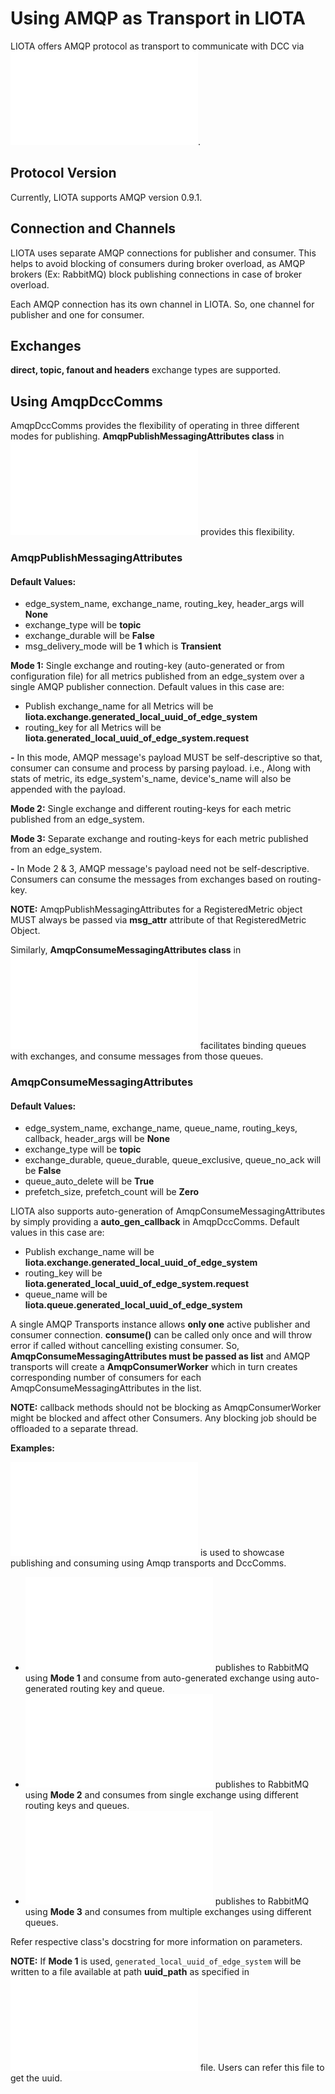 # Using AMQP as Transport in LIOTA

LIOTA offers AMQP protocol as transport to communicate with DCC via ![AmqpDccComms](/liota/dcc_comms/amqp_dcc_comms.py).

## Protocol Version

Currently, LIOTA supports AMQP version 0.9.1.

## Connection and Channels

LIOTA uses separate AMQP connections for publisher and consumer.  This helps to avoid blocking of consumers during broker overload, as AMQP brokers
(Ex: RabbitMQ) block publishing connections in case of broker overload.

Each AMQP connection has its own channel in LIOTA.  So, one channel for publisher and one for consumer.

## Exchanges

**direct, topic, fanout and headers** exchange types are supported.


## Using AmqpDccComms

AmqpDccComms provides the flexibility of operating in three different modes for publishing. **AmqpPublishMessagingAttributes class** in ![amqp.py](/liota/lib/transports/amqp.py)
provides this flexibility.

### AmqpPublishMessagingAttributes

#### Default Values:

* edge_system_name, exchange_name, routing_key, header_args will **None**
* exchange_type will be **topic**
* exchange_durable will be **False**
* msg_delivery_mode will be **1** which is **Transient**


**Mode 1:** Single exchange and routing-key (auto-generated or from configuration file) for all metrics published from an edge_system over a single AMQP publisher connection.  Default values in this case are:
* Publish exchange_name for all Metrics will be **liota.exchange.generated_local_uuid_of_edge_system**
* routing_key for all Metrics will be **liota.generated_local_uuid_of_edge_system.request**

**-** In this mode, AMQP message's payload MUST be self-descriptive so that, consumer can consume and process by parsing payload. i.e., Along with stats of metric, its edge_system's_name, device's_name will also be appended with the payload.

**Mode 2:** Single exchange and different routing-keys for each metric published from an edge_system.

**Mode 3:** Separate exchange and routing-keys for each metric published from an edge_system.

**-** In Mode 2 & 3, AMQP message's payload need not be self-descriptive.  Consumers can consume the messages from exchanges based on routing-key.

**NOTE:** AmqpPublishMessagingAttributes for a RegisteredMetric object MUST always be passed via **msg_attr** attribute of that RegisteredMetric Object.


Similarly, **AmqpConsumeMessagingAttributes class** in ![amqp.py](/liota/lib/transports/amqp.py) facilitates binding queues with exchanges, and consume messages from those queues.

### AmqpConsumeMessagingAttributes

#### Default Values:

* edge_system_name, exchange_name, queue_name, routing_keys, callback, header_args will be **None**
* exchange_type will be **topic**
* exchange_durable, queue_durable, queue_exclusive, queue_no_ack will be **False**
* queue_auto_delete will be **True**
* prefetch_size, prefetch_count will be **Zero**

LIOTA also supports auto-generation of AmqpConsumeMessagingAttributes by simply providing a **auto_gen_callback** in AmqpDccComms.   Default values in this case are:
* Publish exchange_name will be **liota.exchange.generated_local_uuid_of_edge_system**
* routing_key will be **liota.generated_local_uuid_of_edge_system.request**
* queue_name will be **liota.queue.generated_local_uuid_of_edge_system**

A single AMQP Transports instance allows **only one** active publisher and consumer connection.  **consume()** can be called only once and will throw error if called without cancelling existing consumer.
So, **AmqpConsumeMessagingAttributes must be passed as list** and AMQP transports will create a **AmqpConsumerWorker** which in turn creates corresponding number of consumers for each AmqpConsumeMessagingAttributes in the list.

**NOTE:** callback methods should not be blocking as AmqpConsumerWorker might be blocked and affect other Consumers.  Any blocking job should be offloaded to a separate thread.


**Examples:**

![RabbitMQ DCC](/liota/dccs/rabbitmq.py) is used to showcase publishing and consuming using Amqp transports and DccComms.

* ![auto_gen](/liota/examples/amqp/rabbitmq/simulated_home_auto_gen.py) publishes to RabbitMQ using **Mode 1** and consume from auto-generated exchange using auto-generated routing key and queue.
* ![single_exchange_and_routing_key_per_metric](/liota/examples/amqp/rabbitmq/simulated_home_single_exchange_routing_key_per_metric.py) publishes to RabbitMQ using **Mode 2** and consumes from single exchange using different routing keys and queues.
* ![exchange_and_routing_key_per_metric](/liota/examples/amqp/rabbitmq/simulated_home_exchange_and_routing_key_per_metric.py) publishes to RabbitMQ using **Mode 3** and consumes from multiple exchanges using different queues.

Refer respective class's docstring for more information on parameters.

**NOTE:**
If **Mode 1** is used, `generated_local_uuid_of_edge_system` will be written to a file available at path **uuid_path** as specified in ![liota.conf](/config/liota.conf) file.  Users can refer this file to get the uuid.
